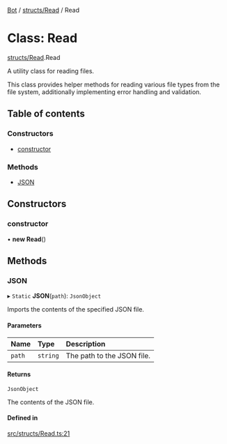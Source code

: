 [Bot](../README.md) / [structs/Read](../modules/structs_Read.md) / Read

# Class: Read

[structs/Read](../modules/structs_Read.md).Read

A utility class for reading files.

This class provides helper methods for reading various file types from the
file system, additionally implementing error handling and validation.

## Table of contents

### Constructors

- [constructor](structs_Read.Read.md#constructor)

### Methods

- [JSON](structs_Read.Read.md#json)

## Constructors

### constructor

• **new Read**()

## Methods

### JSON

▸ `Static` **JSON**(`path`): `JsonObject`

Imports the contents of the specified JSON file.

#### Parameters

| Name | Type | Description |
| :------ | :------ | :------ |
| `path` | `string` | The path to the JSON file. |

#### Returns

`JsonObject`

The contents of the JSON file.

#### Defined in

[src/structs/Read.ts:21](https://github.com/Norviah/bot/blob/a024a5d/src/structs/Read.ts#L21)
